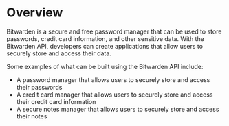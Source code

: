 # Overview

Bitwarden is a secure and free password manager that can be used to store passwords, credit card information, and other sensitive data. With the Bitwarden API, developers can create applications that allow users to securely store and access their data.

Some examples of what can be built using the Bitwarden API include:

- A password manager that allows users to securely store and access their passwords
- A credit card manager that allows users to securely store and access their credit card information
- A secure notes manager that allows users to securely store and access their notes
